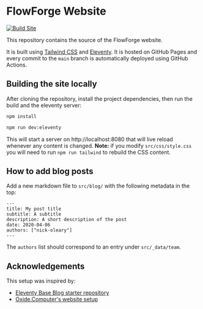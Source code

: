 # FlowForge Website

[![Build Site](https://github.com/flowforge/website/actions/workflows/build.yml/badge.svg?branch=main)](https://github.com/flowforge/website/actions/workflows/build.yml)

This repository contains the source of the FlowForge website.

It is built using [Tailwind CSS](https://tailwindcss.com/) and [Eleventy](https://www.11ty.dev/).
It is hosted on GitHub Pages and every commit to the `main` branch is automatically
deployed using GitHub Actions.

## Building the site locally

After cloning the repository, install the project dependencies, then run the build and the eleventy server:

```bash
npm install

npm run dev:eleventy
```

This will start a server on http://localhost:8080 that will live reload whenever
any content is changed. **Note:** if you modify `src/css/style.css` you will need
to run `npm run tailwind` to rebuild the CSS content.

## How to add blog posts

Add a new markdown file to `src/blog/` with the following metadata in the top:

```
---
title: My post title
subtitle: A subtitle
description: A short description of the post
date: 2020-04-06
authors: ["nick-oleary"]
---
```

The `authors` list should correspond to an entry under `src/_data/team`.

## Acknowledgements

This setup was inspired by:

 - [Eleventy Base Blog starter repository](https://github.com/11ty/eleventy-base-blog)
 - [Oxide.Computer's website setup](https://github.com/oxidecomputer/website)

